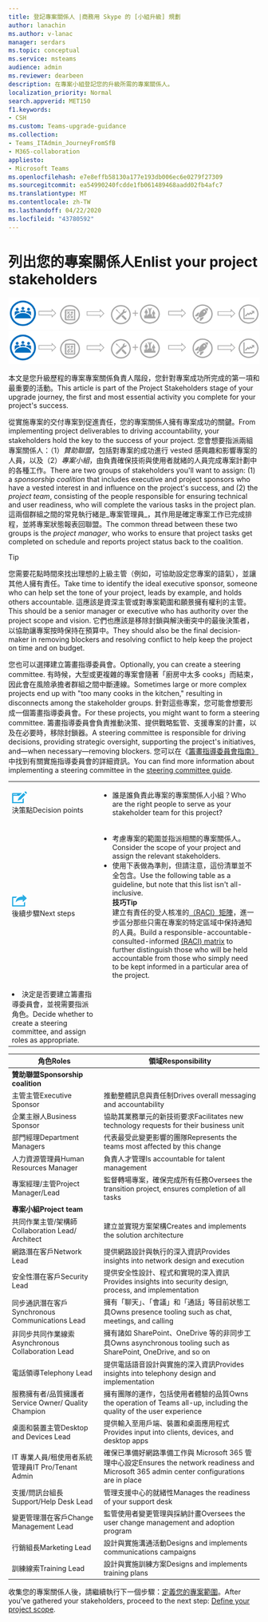```yaml
---
title: 登記專案關係人 |商務用 Skype 的 [小組升級] 規劃
author: lanachin
ms.author: v-lanac
manager: serdars
ms.topic: conceptual
ms.service: msteams
audience: admin
ms.reviewer: dearbeen
description: 在專案小組登記您的升級所需的專案關係人。
localization_priority: Normal
search.appverid: MET150
f1.keywords:
- CSH
ms.custom: Teams-upgrade-guidance
ms.collection:
- Teams_ITAdmin_JourneyFromSfB
- M365-collaboration
appliesto:
- Microsoft Teams
ms.openlocfilehash: e7e8effb58130a177e193db006ec6e0279f27309
ms.sourcegitcommit: ea54990240fcdde1fb061489468aadd02fb4afc7
ms.translationtype: MT
ms.contentlocale: zh-TW
ms.lasthandoff: 04/22/2020
ms.locfileid: "43780592"
---
```

# <a name="enlist-your-project-stakeholders"></a><span data-ttu-id="ad9bb-103">列出您的專案關係人</span><span class="sxs-lookup"><span data-stu-id="ad9bb-103">Enlist your project stakeholders</span></span>

<span data-ttu-id="ad9bb-104">![顯示升級歷程之風險承擔者狀態的圖例](media/upgrade-banner-stakeholders.png "升級歷程階段，重點是收集您的專案干係人小組")</span><span class="sxs-lookup"><span data-stu-id="ad9bb-104">![Illustration showing the stakeholder state of the upgrade journey](media/upgrade-banner-stakeholders.png "Stages of the upgrade journey, with emphasis on gathering your team of project stakeholders")</span></span>

<span data-ttu-id="ad9bb-105">本文是您升級歷程的專案專案關係負責人階段，您針對專案成功所完成的第一項和最重要的活動。</span><span class="sxs-lookup"><span data-stu-id="ad9bb-105">This article is part of the Project Stakeholders stage of your upgrade journey, the first and most essential activity you complete for your project's success.</span></span>

<span data-ttu-id="ad9bb-106">從實施專案的交付專案到促進責任，您的專案關係人擁有專案成功的關鍵。</span><span class="sxs-lookup"><span data-stu-id="ad9bb-106">From implementing project deliverables to driving accountability, your stakeholders hold the key to the success of your project.</span></span> <span data-ttu-id="ad9bb-107">您會想要指派兩組專案關係人：（1）_贊助聯盟_，包括對專案的成功進行 vested 感興趣和影響專案的人員，以及（2）_專案小組_，由負責確保技術與使用者就緒的人員完成專案計劃中的各種工作。</span><span class="sxs-lookup"><span data-stu-id="ad9bb-107">There are two groups of stakeholders you'll want to assign: (1) a _sponsorship coalition_ that includes executive and project sponsors who have a vested interest in and influence on the project's success, and (2) the _project team_, consisting of the people responsible for ensuring technical and user readiness, who will complete the various tasks in the project plan.</span></span> <span data-ttu-id="ad9bb-108">這兩個群組之間的常見執行緒是_專案管理員_，其作用是確定專案工作已完成排程，並將專案狀態報表回聯盟。</span><span class="sxs-lookup"><span data-stu-id="ad9bb-108">The common thread between these two groups is the _project manager_, who works to ensure that project tasks get completed on schedule and reports project status back to the coalition.</span></span>

> [!Tip]
> <span data-ttu-id="ad9bb-109">您需要花點時間來找出理想的上級主管（例如，可協助設定您專案的語氣），並讓其他人擁有責任。</span><span class="sxs-lookup"><span data-stu-id="ad9bb-109">Take time to identify the ideal executive sponsor, someone who can help set the tone of your project, leads by example, and holds others accountable.</span></span> <span data-ttu-id="ad9bb-110">這應該是資深主管或對專案範圍和願景擁有權利的主管。</span><span class="sxs-lookup"><span data-stu-id="ad9bb-110">This should be a senior manager or executive who has authority over the project scope and vision.</span></span> <span data-ttu-id="ad9bb-111">它們也應該是移除封鎖與解決衝突中的最後決策者，以協助讓專案按時保持在預算中。</span><span class="sxs-lookup"><span data-stu-id="ad9bb-111">They should also be the final decision-maker in removing blockers and resolving conflict to help keep the project on time and on budget.</span></span>

<span data-ttu-id="ad9bb-112">您也可以選擇建立籌畫指導委員會。</span><span class="sxs-lookup"><span data-stu-id="ad9bb-112">Optionally, you can create a steering committee.</span></span> <span data-ttu-id="ad9bb-113">有時候，大型或更複雜的專案會隨著「廚房中太多 cooks」而結束，因此會在風險承擔者群組之間中斷連線。</span><span class="sxs-lookup"><span data-stu-id="ad9bb-113">Sometimes large or more complex projects end up with "too many cooks in the kitchen," resulting in disconnects among the stakeholder groups.</span></span> <span data-ttu-id="ad9bb-114">針對這些專案，您可能會想要形成一個籌畫指導委員會。</span><span class="sxs-lookup"><span data-stu-id="ad9bb-114">For these projects, you might want to form a steering committee.</span></span> <span data-ttu-id="ad9bb-115">籌畫指導委員會負責推動決策、提供戰略監管、支援專案的計畫，以及在必要時，移除封鎖器。</span><span class="sxs-lookup"><span data-stu-id="ad9bb-115">A steering committee is responsible for driving decisions, providing strategic oversight, supporting the project's initiatives, and—when necessary—removing blockers.</span></span> <span data-ttu-id="ad9bb-116">您可以在《[籌畫指導委員會指南》](https://aka.ms/SteeringCommittee)中找到有關實施指導委員會的詳細資訊。</span><span class="sxs-lookup"><span data-stu-id="ad9bb-116">You can find more information about implementing a steering committee in the [steering committee guide](https://aka.ms/SteeringCommittee).</span></span>

| | |
|---|---|
| ![描繪決策點的圖示](media/audio_conferencing_image7.png) <br/><span data-ttu-id="ad9bb-118">決策點</span><span class="sxs-lookup"><span data-stu-id="ad9bb-118">Decision points</span></span> | <ul><li><span data-ttu-id="ad9bb-119">誰是誰負責此專案的專案關係人小組？</span><span class="sxs-lookup"><span data-stu-id="ad9bb-119">Who are the right people to serve as your stakeholder team for this project?</span></span></li></ul> |
| ![描繪後續步驟的圖示](media/audio_conferencing_image9.png)<br/><span data-ttu-id="ad9bb-121">後續步驟</span><span class="sxs-lookup"><span data-stu-id="ad9bb-121">Next steps</span></span> | <ul><li><span data-ttu-id="ad9bb-122">考慮專案的範圍並指派相關的專案關係人。</span><span class="sxs-lookup"><span data-stu-id="ad9bb-122">Consider the scope of your project and assign the relevant stakeholders.</span></span></li><li><span data-ttu-id="ad9bb-123">使用下表做為準則，但請注意，這份清單並不全包含。</span><span class="sxs-lookup"><span data-stu-id="ad9bb-123">Use the following table as a guideline, but note that this list isn't all-inclusive.</span></span><br><span data-ttu-id="ad9bb-124"><strong>技巧</strong></span><span class="sxs-lookup"><span data-stu-id="ad9bb-124"><strong>Tip</strong></span></span><br><span data-ttu-id="ad9bb-125">建立有責任的受人核准的[（RACI）矩陣](https://en.wikipedia.org/wiki/Responsibility_assignment_matrix)，進一步區分那些只需在專案的特定區域中保持通知的人員。</span><span class="sxs-lookup"><span data-stu-id="ad9bb-125">Build a responsible-accountable-consulted-informed [(RACI) matrix](https://en.wikipedia.org/wiki/Responsibility_assignment_matrix) to further distinguish those who will be held accountable from those who simply need to be kept informed in a particular area of the project.</span></span></li> |
| <li><span data-ttu-id="ad9bb-126">決定是否要建立籌畫指導委員會，並視需要指派角色。</span><span class="sxs-lookup"><span data-stu-id="ad9bb-126">Decide whether to create a steering committee, and assign roles as appropriate.</span></span></li></ul> | |

| <span data-ttu-id="ad9bb-127">角色</span><span class="sxs-lookup"><span data-stu-id="ad9bb-127">Roles</span></span> | <span data-ttu-id="ad9bb-128">領域</span><span class="sxs-lookup"><span data-stu-id="ad9bb-128">Responsibility</span></span> |
|---|---|
| <span data-ttu-id="ad9bb-129">**贊助聯盟**</span><span class="sxs-lookup"><span data-stu-id="ad9bb-129">**Sponsorship coalition**</span></span> | |
| <span data-ttu-id="ad9bb-130">主管主管</span><span class="sxs-lookup"><span data-stu-id="ad9bb-130">Executive Sponsor</span></span> | <span data-ttu-id="ad9bb-131">推動整體訊息與責任制</span><span class="sxs-lookup"><span data-stu-id="ad9bb-131">Drives overall messaging and accountability</span></span> |
| <span data-ttu-id="ad9bb-132">企業主辦人</span><span class="sxs-lookup"><span data-stu-id="ad9bb-132">Business Sponsor</span></span> | <span data-ttu-id="ad9bb-133">協助其業務單元的新技術要求</span><span class="sxs-lookup"><span data-stu-id="ad9bb-133">Facilitates new technology requests for their business unit</span></span> |
| <span data-ttu-id="ad9bb-134">部門經理</span><span class="sxs-lookup"><span data-stu-id="ad9bb-134">Department Managers</span></span> | <span data-ttu-id="ad9bb-135">代表最受此變更影響的團隊</span><span class="sxs-lookup"><span data-stu-id="ad9bb-135">Represents the teams most affected by this change</span></span> |
| <span data-ttu-id="ad9bb-136">人力資源管理員</span><span class="sxs-lookup"><span data-stu-id="ad9bb-136">Human Resources Manager</span></span> | <span data-ttu-id="ad9bb-137">負責人才管理</span><span class="sxs-lookup"><span data-stu-id="ad9bb-137">Is accountable for talent management</span></span> |
| <span data-ttu-id="ad9bb-138">專案經理/主管</span><span class="sxs-lookup"><span data-stu-id="ad9bb-138">Project Manager/Lead</span></span> | <span data-ttu-id="ad9bb-139">監督轉場專案，確保完成所有任務</span><span class="sxs-lookup"><span data-stu-id="ad9bb-139">Oversees the transition project, ensures completion of all tasks</span></span> |
| <span data-ttu-id="ad9bb-140">**專案小組**</span><span class="sxs-lookup"><span data-stu-id="ad9bb-140">**Project team**</span></span> | |
| <span data-ttu-id="ad9bb-141">共同作業主管/架構師</span><span class="sxs-lookup"><span data-stu-id="ad9bb-141">Collaboration Lead/ Architect</span></span> | <span data-ttu-id="ad9bb-142">建立並實現方案架構</span><span class="sxs-lookup"><span data-stu-id="ad9bb-142">Creates and implements the solution architecture</span></span> |
| <span data-ttu-id="ad9bb-143">網路潛在客戶</span><span class="sxs-lookup"><span data-stu-id="ad9bb-143">Network Lead</span></span> | <span data-ttu-id="ad9bb-144">提供網路設計與執行的深入資訊</span><span class="sxs-lookup"><span data-stu-id="ad9bb-144">Provides insights into network design and execution</span></span> |
| <span data-ttu-id="ad9bb-145">安全性潛在客戶</span><span class="sxs-lookup"><span data-stu-id="ad9bb-145">Security Lead</span></span> | <span data-ttu-id="ad9bb-146">提供安全性設計、程式和實現的深入資訊</span><span class="sxs-lookup"><span data-stu-id="ad9bb-146">Provides insights into security design, process, and implementation</span></span> |
| <span data-ttu-id="ad9bb-147">同步通訊潛在客戶</span><span class="sxs-lookup"><span data-stu-id="ad9bb-147">Synchronous Communications Lead</span></span> | <span data-ttu-id="ad9bb-148">擁有「聊天」、「會議」和「通話」等目前狀態工具</span><span class="sxs-lookup"><span data-stu-id="ad9bb-148">Owns presence tooling such as chat, meetings, and calling</span></span> |
| <span data-ttu-id="ad9bb-149">非同步共同作業線索</span><span class="sxs-lookup"><span data-stu-id="ad9bb-149">Asynchronous Collaboration Lead</span></span> | <span data-ttu-id="ad9bb-150">擁有諸如 SharePoint、OneDrive 等的非同步工具</span><span class="sxs-lookup"><span data-stu-id="ad9bb-150">Owns asynchronous tooling such as SharePoint, OneDrive, and so on</span></span> |
| <span data-ttu-id="ad9bb-151">電話領導</span><span class="sxs-lookup"><span data-stu-id="ad9bb-151">Telephony Lead</span></span> | <span data-ttu-id="ad9bb-152">提供電話語音設計與實施的深入資訊</span><span class="sxs-lookup"><span data-stu-id="ad9bb-152">Provides insights into telephony design and implementation</span></span> |
| <span data-ttu-id="ad9bb-153">服務擁有者/品質擁護者</span><span class="sxs-lookup"><span data-stu-id="ad9bb-153">Service Owner/ Quality Champion</span></span> | <span data-ttu-id="ad9bb-154">擁有團隊的運作，包括使用者體驗的品質</span><span class="sxs-lookup"><span data-stu-id="ad9bb-154">Owns the operation of Teams all-up, including the quality of the user experience</span></span> |
| <span data-ttu-id="ad9bb-155">桌面和裝置主管</span><span class="sxs-lookup"><span data-stu-id="ad9bb-155">Desktop and Devices Lead</span></span> | <span data-ttu-id="ad9bb-156">提供輸入至用戶端、裝置和桌面應用程式</span><span class="sxs-lookup"><span data-stu-id="ad9bb-156">Provides input into clients, devices, and desktop apps</span></span> |
| <span data-ttu-id="ad9bb-157">IT 專業人員/租使用者系統管理員</span><span class="sxs-lookup"><span data-stu-id="ad9bb-157">IT Pro/Tenant Admin</span></span> | <span data-ttu-id="ad9bb-158">確保已準備好網路準備工作與 Microsoft 365 管理中心設定</span><span class="sxs-lookup"><span data-stu-id="ad9bb-158">Ensures the network readiness and Microsoft 365 admin center configurations are in place</span></span> |
| <span data-ttu-id="ad9bb-159">支援/問訊台組長</span><span class="sxs-lookup"><span data-stu-id="ad9bb-159">Support/Help Desk Lead</span></span> | <span data-ttu-id="ad9bb-160">管理支援中心的就緒性</span><span class="sxs-lookup"><span data-stu-id="ad9bb-160">Manages the readiness of your support desk</span></span> |
| <span data-ttu-id="ad9bb-161">變更管理潛在客戶</span><span class="sxs-lookup"><span data-stu-id="ad9bb-161">Change Management Lead</span></span> | <span data-ttu-id="ad9bb-162">監管使用者變更管理與採納計畫</span><span class="sxs-lookup"><span data-stu-id="ad9bb-162">Oversees the user change management and adoption program</span></span> |
| <span data-ttu-id="ad9bb-163">行銷組長</span><span class="sxs-lookup"><span data-stu-id="ad9bb-163">Marketing Lead</span></span> | <span data-ttu-id="ad9bb-164">設計與實施溝通活動</span><span class="sxs-lookup"><span data-stu-id="ad9bb-164">Designs and implements communications campaigns</span></span> |
| <span data-ttu-id="ad9bb-165">訓練線索</span><span class="sxs-lookup"><span data-stu-id="ad9bb-165">Training Lead</span></span> | <span data-ttu-id="ad9bb-166">設計與實施訓練方案</span><span class="sxs-lookup"><span data-stu-id="ad9bb-166">Designs and implements training plans</span></span> |

<span data-ttu-id="ad9bb-167">收集您的專案關係人後，請繼續執行下一個步驟：[定義您的專案範圍](https://aka.ms/SkypetoTeams-Scope)。</span><span class="sxs-lookup"><span data-stu-id="ad9bb-167">After you've gathered your stakeholders, proceed to the next step: [Define your project scope](https://aka.ms/SkypetoTeams-Scope).</span></span>
